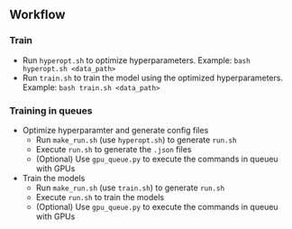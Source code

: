 ## Workflow
### Train
* Run `hyperopt.sh` to optimize hyperparameters. Example: `bash hyperopt.sh <data_path>`
* Run `train.sh` to train the model using the optimized hyperparameters. Example: `bash train.sh <data_path>` 


### Training in queues
* Optimize hyperparamter and generate config files 
    - Run `make_run.sh` (use `hyperopt.sh`) to generate `run.sh`
    - Execute `run.sh` to generate the `.json` files
    - (Optional) Use `gpu_queue.py` to execute the commands in queueu with GPUs
* Train the models
    - Run `make_run.sh` (use `train.sh`) to generate `run.sh`
    - Execute `run.sh` to train the models 
    - (Optional) Use `gpu_queue.py` to execute the commands in queueu with GPUs


